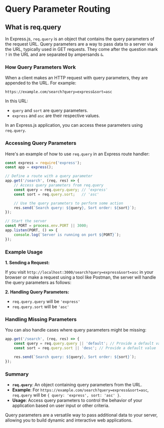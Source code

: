 # Query Parameter Routing

## What is req.query

In Express.js, `req.query` is an object that contains the query parameters of the request URL. Query parameters are a way to pass data to a server via the URL, typically used in GET requests. They come after the question mark `?` in the URL and are separated by ampersands `&`.

### **How Query Parameters Work**

When a client makes an HTTP request with query parameters, they are appended to the URL. For example:

```link
https://example.com/search?query=express&sort=asc
```

In this URL:

- `query` and `sort` are query parameters.
- `express` and `asc` are their respective values.

In an Express.js application, you can access these parameters using `req.query`.

### **Accessing Query Parameters**

Here's an example of how to use `req.query` in an Express route handler:

```javascript
const express = require('express');
const app = express();

// Define a route with a query parameter
app.get('/search', (req, res) => {
    // Access query parameters from req.query
    const query = req.query.query; // 'express'
    const sort = req.query.sort;   // 'asc'

    // Use the query parameters to perform some action
    res.send(`Search query: ${query}, Sort order: ${sort}`);
});

// Start the server
const PORT = process.env.PORT || 3000;
app.listen(PORT, () => {
    console.log(`Server is running on port ${PORT}`);
});
```

### **Example Usage**

**1. Sending a Request:**

If you visit `http://localhost:3000/search?query=express&sort=asc` in your browser or make a request using a tool like Postman, the server will handle the query parameters as follows:

**2. Handling Query Parameters:**

- `req.query.query` will be `'express'`
- `req.query.sort` will be `'asc'`

### **Handling Missing Parameters**

You can also handle cases where query parameters might be missing:

```javascript
app.get('/search', (req, res) => {
    const query = req.query.query || 'default'; // Provide a default value
    const sort = req.query.sort || 'desc'; // Provide a default value

    res.send(`Search query: ${query}, Sort order: ${sort}`);
});
```

### **Summary**

- **`req.query`**: An object containing query parameters from the URL.
- **Example**: For `https://example.com/search?query=express&sort=asc`, `req.query` will be `{ query: 'express', sort: 'asc' }`.
- **Usage**: Access query parameters to control the behavior of your application based on user input or other criteria.

Query parameters are a versatile way to pass additional data to your server, allowing you to build dynamic and interactive web applications.
